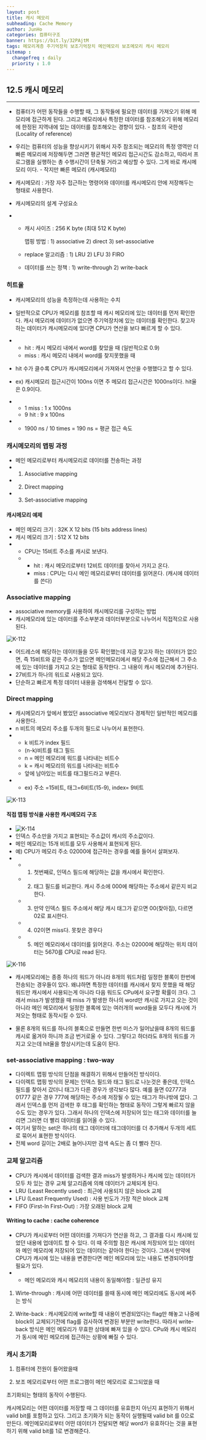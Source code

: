 ```yaml
---
layout: post
title: 캐시 메모리
subheading: Cache Memory
author: JunHo
categories: 컴퓨터구조
banner: https://bit.ly/32PAjtM
tags: 메모리계층 주기억장치 보조기억장치 메인메모리 보조메모리 캐시 메모리
sitemap :
  changefreq : daily
  priority : 1.0
---
```




## 12.5 캐시 메모리

---

- 컴퓨터가 어떤 동작들을 수행할 때, 그 동작들에 필요한 데이터를 가져오기 위해 메모리에 접근하게 된다. 그리고 메모리에사 특정한 데이터를 참조해오기 위해 메모리에 한정된 지역내에 있는 데이터를 참조해오는 경향이 있다. - 참조의 국한성 (Locality of reference)

- 우리는 컴퓨터의 성능을 향상시키기 위해서 자주 참조되는 메모리의 특정 영역만 더 빠른 메모리에 저장해두면 그러면 평균적인 메모리 접근시간도 감소하고, 따라서 프로그램을 실행하는 총 수행시간이 단축될 거라고 예상할 수 있다. 그게 바로 캐시메모리 이다. - 작지만 빠른 메모리 (캐시메모리)

- 캐시메모리 : 가장 자주 접근하는 명령어와 데이터를 캐시메모리 안에 저장해두는 형태로 사용한다.

- 캐시메모리의 설계 구성요소

- - 캐시 사이즈 : 256 K byte (최대 512 K byte)

    맵핑 방법 : 1) associative 2) direct 3) set-associative

  - replace 알고리즘 : 1) LRU 2) LFU 3) FIRO

  - 데이터를 쓰는 정책 : 1) write-through 2) write-back





### 히트율

- 캐시메모리의 성능을 측정하는데 사용하는 수치
- 일반적으로 CPU가 메모리를 참조할 때 캐시 메모리에 있는 데이터를 먼저 확인한다. 캐시 메모리에 데이터가 없으면 주기억장치에 있는 데이터를 확인한다. 찾고자 하는 데이터가 캐시메모리에 있다면 CPU가 연산을 보다 빠르게 할 수 있다. 
- - hit : 캐시 메모리 내에서 word를 찾았을 때 (일반적으로 0.9)
  - miss : 캐시 메모리 내에서 word를 찾지못했을 때
- hit 수가 클수록 CPU가 캐시메모리에서 가져와서 연산을 수행했다고 할 수 있다.



- ex) 캐시메모리 접근시간이 100ns 이면 주 메모리 접근시간은 1000ns이다. hit율은 0.9이다.
- - 1 miss : 1 x 1000ns
  - 9 hit : 9 x 100ns
- - 1900 ns / 10 times = 190 ns = 평균 접근 속도



### 캐시메모리의 맵핑 과정

- 메인 메모리로부터 캐시메모리로 데이터를 전송하는 과정
- 1) Associative mapping
- 2) Direct mapping
- 3) Set-associative mapping



#### 캐시메모리 예제

- 메인 메모리 크기 : 32K X 12 bits (15 bits address lines)
- 캐시 메모리 크기 : 512 X 12 bits
- - CPU는 15비트 주소를 캐시로 보낸다.
  - - hit : 캐시 메모리로부터 12비트 데이터를 찾아서 가지고 온다.
    - miss : CPU는 다시 메인 메모리로부터 데이터를 읽어온다. (캐시에 데이터를 쓴다)



### Associative mapping

- associative memory를 사용하여 캐시메모리를 구성하는 방법
- 캐시메모리에 있는 데이터를 주소부분과 데이터부분으로 나누어서 직접적으로 사용된다.

![K-112](https://user-images.githubusercontent.com/38898759/120663136-bc7ee900-c4c4-11eb-87a3-55cc66d8efa3.png)

- 어드레스에 해당하는 데이터들을 모두 확인했는데 지금 찾고자 하는 데이터가 없으면, 즉 15비트와 같은 주소가 없으면 메인메모리에서 해당 주소에 접근해서 그 주소에 있는 데이터를 가지고 오는 형태로 동작한다. 그 내용이 캐시 메모리에 추가된다.
- 27비트가 하나의 워드로 사용되고 있다. 
- 단순하고 빠르게 특정 데이터 내용을 검색해서 전달할 수 있다.





### Direct mapping

- 캐시메모리가 앞에서 봤었던 associative 메모리보다 경제적인 일반적인 메모리를 사용한다.
- n 비트의 메모리 주소를 두개의 필드로 나누어서 표현한다.
- - k 비트가 index 필드
  - (n-k)비트를 태그 필드
  - n = 메인 메모리에 워드를 나타내는 비트수
  - k = 캐시 메모리의 워드를 나타내는 비트수
  - 앞에 남아있는 비트를 태그필드라고 부른다.
- - ex) 주소 =15비트, 태그=6비트(15-9), index= 9비트

![K-113](https://user-images.githubusercontent.com/38898759/120664762-2b107680-c4c6-11eb-884c-d3e23a39ff13.png)

#### 직접 맵핑 방식을 사용한 캐시메모리 구조

- ![K-114](https://user-images.githubusercontent.com/38898759/120664903-48454500-c4c6-11eb-9576-3ea1f38d3db4.png)
- 인덱스 주소만을 가지고 표현되는 주소값이 캐시의 주소값이다.
- 메인 메모리는 15개 비트를 모두 사용해서 표현되게 된다.
- 예) CPU가 메모리 주소 02000에 접근하는 경우를 예를 들어서 살펴보자.
- - 1) 첫번째로, 인덱스 필드에 해당하는 값을 캐시에서 확인한다.
  - 2) 태그 필드를 비교한다. 캐시 주소에 000에 해당하는 주소에서 같은지 비교한다.
  - 3) 만약 인덱스 필드 주소에서 해당 캐시 태그가 같으면 00(찾아짐), 다르면 02로 표시한다.
  - 4) 02이면 miss다. 못찾은 경우다
  - 5) 메인 메모리에서 데이터를 읽어온다. 주소는 02000에 해당하는 위치 데이터는 5670를 CPU로 read 된다.



![K-116](https://user-images.githubusercontent.com/38898759/120666306-6fe8dd00-c4c7-11eb-9909-bd2116a1fde5.png)

- 캐시메모리에는 종종 하나의 워드가 아니라 8개의 워드처럼 일정한 블록이 한번에 전송되는 경우들이 있다. 왜냐하면 특정한 데이터를 캐시에서 찾지 못했을 때 해당 워드만 캐시에서 사용되는게 아니라 다음 워드도 CPu에서 요구할 확률이 크다. 그래서 miss가 발생했을 때 miss 가 발생한 하나의 word만 캐시로 가지고 오는 것이 아니라 메인 메모리에서 일정한 블록에 있는 여러개의 word들을 모두다 캐시에 가져오는 형태로 동작시킬 수 있다.

- 물론 8개의 워드를 하나의 블록으로 만들면 한번 미스가 일어났을때 8개의 워드를 캐시로 옮겨야 하니까 조금 번거로울 수 있다. 그렇다고 하더라도 8개의 워드를 가지고 오는데 hit율을 향상시키는데 도움이 된다.



### set-associative mapping : two-way

- 다이렉트 맵핑 방식의 단점을 해결하기 위해서 만들어진 방식이다.
- 다이렉트 맵핑 방식의 문제는 인덱스 필드와 태그 필드로 나눈것은 좋은데, 인덱스 필드를 찾아서 갔더니 태그가 다른 경우가 생각보다 많다. 예를 들면 02777과 01777 같은 경우 777에 해당하는 주소에 저장될 수 있는 태그가 하나밖에 없다. 그래서 인덱스를 먼저 검색한 후 태그를 확인하는 형태로 동작이 그렇게 빠르지 않을 수도 있는 경우가 있다. 그래서 하나의 인덱스에 저장되어 있는 태그와 데이터를 늘리면 그러면 더 빨리 데이터를 읽어올 수 있다.
- 여기서 말하는 set은 하나의 태그 데이터에 태그데이터를 더 추가해서 두개의 세트로 묶어서 표현한 방식이다.
- 전체 word 길이는 2배로 늘어나지만 검색 속도는 좀 더 빨라 진다.





### 교체 알고리즘

- CPU가 캐시에서 데이터를 검색한 결과 miss가 발생하거나 캐시에 있는 데이터가 모두 차 있는 경우 교체 알고리즘에 의해 데이터가 교체되게 된다.
- LRU (Least Recently used) : 최근에 사용되지 않은 block 교체
- LFU (Least Frequently Used) : 사용 빈도가 가장 적은 block 교체
- FIFO (First-In First-Out) : 가장 오래된 block 교체



#### Writing to cache : cache coherence

- CPU가 캐시로부터 어떤 데이터를 가져다가 연산을 하고, 그 결과를 다시 캐시에 있었던 내용에 업데이트 할 수 있다. 이 때 주의할 점은 캐시에 저장되어 있는 데이터와 메인 메모리에 저장되어 있는 데이터는 같아야 한다는 것이다. 그래서 만약에 CPU가 캐시에 있는 내용을 변경한다면 메인 메모리에 있는 내용도 변경되어야할 필요가 있다. 
- - 메인 메모리와 캐시 메모리의 내용이 동일해야함 : 일관성 유지

1) Wirte-through : 캐시에 어떤 데이터를 쓸때 동시에 메인 메모리에도 동시에 써주는 방식

2) Write-back : 캐시메모리에 write할 때 내용이 변경되었다는 flag만 해놓고 나중에 block이 교체되기전에 flag를 검사하여 변경된 부분만 write한다. 따라서 write-back 방식은 메인 메모리가 무효한 상태에 빠져 있을 수 있다. CPu와 캐시 메모리가 동시에 메인 메모리에 접근하는 상황에 빠질 수 있다.



### 캐시 초기화

1) 컴퓨터에 전원이 들어왔을때

2) 보조 메모리로부터 어떤 프로그램이 메인 메모리로 로그되었을 때

초기화되는 형태의 동작이 수행된다.

캐시메모리는 어떤 데이터를 저장할 때 그 데이터를 유효한지 아닌지 표현하기 위해서 valid bit를 포함하고 있다. 그리고 초기화가 되는 동작이 실행될때 valid bit 를 0으로 만든다. 메인메모리로부터 어떤 데이터가 전달되면 해당 word가 유효하다는 것을 표현하기 위해 valid bit를 1로 변경해준다.

